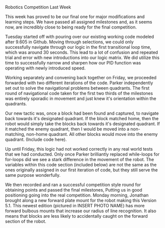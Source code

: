 Robotics Competition Last Week

This week has proved to be our final one for major modifications and learning steps.
We have passed all assigned milestones and, as it seems now, are incredibly close to being ready for the final competition. 

Tuesday started off with pouring over our existing working code modeled after 9.605 in Github.
Moving through selections, we could only successfully navigate through our logic in the first transitional loop time, which was around 30 seconds. 
This lead to a lot of confusion and repeated trial and error with new introductions into our logic matrix. 
We did utilize this time to successfully narrow and sharpen how our PID function was operating with newly introduced speed. 

Working separately and convening back together on Friday, we proceeded forwarded with two different iterations of the code.
Parker independently set out to solve the navigational problems between quadrants. 
The first round of navigational code taken for the first two thirds of the milestones was entirely sporadic in movement and just knew it's orientation within the quadrants. 

Our new tactic was, once a block had been found and captured, to navigate back towards it's designated quadrant. 
If the block matched home, then the robot would simply take the blocks back towards it's designated quadrant. 
If it matched the enemy quadrant, then I would be moved into a non-matching, non-home quadrant. 
All other blocks would move into the enemy quadrant. (Include code here). 


Up until Friday, this logic had not worked correctly in any real world tests that we had conducted. 
Only once Parker brilliantly replaced while-loops for for-loops did we see a stark difference in the movement of the robot. 
The variables within this code section (included below) are not the same as the ones originally assigned in our first iteration of code, but they still serve the same purpose wonderfully. 

We then recorded and ran a successful competition style round for obtaining points and passed the final milestones, Putting us in good positioning going into the real competition. Monday morning, Jonathan brought along a new forward plate mount for the robot making this Version 5.1. This newest edition (pictured in INSERT PHOTO NAME) has more forward bulbous mounts that increase our radius of line recognition. It also means that blocks are less likely to accidentally caught on the forward section of the robot. 

